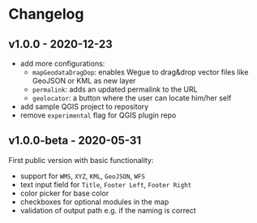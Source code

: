 # Changelog

## v1.0.0 - 2020-12-23

- add more configurations:
  - `mapGeodataDragDop`: enables Wegue to drag&drop vector files like GeoJSON or KML as new layer
  - `permalink`: adds an updated permalink to the URL
  - `geolocator`: a button where the user can locate him/her self
- add sample QGIS project to repository
- remove `experimental` flag for QGIS plugin repo

## v1.0.0-beta - 2020-05-31

First public version with basic functionality:

- support for `WMS`, `XYZ`, `KML`, `GeoJSON`, `WFS`
- text input field for `Title`, `Footer Left`, `Footer Right`
- color picker for base color
- checkboxes for optional modules in the map
- validation of output path e.g. if the naming is correct